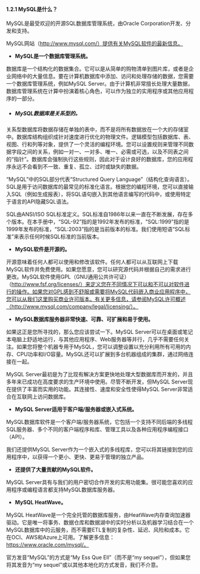 #### 1.2.1 MySQL是什么？

MySQL是最受欢迎的开源SQL数据库管理系统，由Oracle Corporation开发、分发和支持。

MySQL网站（http://www.mysql.com/）提供有关MySQL软件的最新信息。

- **MySQL是一个数据库管理系统。**

数据库是一个结构化的数据集合。它可以是从简单的购物清单到图片库，或者是企业网络中的大量信息。要在计算机数据库中添加、访问和处理存储的数据，您需要一个数据库管理系统，例如MySQL Server。由于计算机非常擅长处理大量数据，数据库管理系统在计算中扮演着核心角色，可以作为独立的实用程序或其他应用程序的一部分。

- ##### **MySQL数据库是关系型的。**


关系型数据库将数据存储在单独的表中，而不是将所有数据放在一个大的存储室中。数据库结构组织成针对速度进行优化的物理文件。逻辑模型包括数据库、表、视图、行和列等对象，提供了一个灵活的编程环境。您可以设置规则来管理不同数据字段之间的关系，例如一对一、一对多、唯一、必需或可选，以及不同表之间的“指针”。数据库会强制执行这些规则，因此对于设计良好的数据库，您的应用程序永远不会看到不一致、重复、孤立、过时或缺失的数据。

“MySQL”中的SQL部分代表“Structured Query Language”（结构化查询语言）。SQL是用于访问数据库的最常见的标准化语言。根据您的编程环境，您可以直接输入SQL（例如生成报表），将SQL语句嵌入到其他语言编写的代码中，或使用特定于语言的API隐藏SQL语法。

SQL由ANSI/ISO SQL标准定义。SQL标准自1986年以来一直在不断发展，存在多个版本。在本手册中，“SQL-92”指的是1992年发布的标准，“SQL:1999”指的是1999年发布的标准，“SQL:2003”指的是当前版本的标准。我们使用短语“SQL标准”来表示任何时候SQL标准的当前版本。

- **MySQL软件是开源的。**

开源意味着任何人都可以使用和修改该软件。任何人都可以从互联网上下载MySQL软件并免费使用。如果您愿意，您可以研究源代码并根据自己的需求进行更改。MySQL软件使用GPL（GNU通用公共许可证）（http://www.fsf.org/licenses/）来定义您在不同情况下可以和不可以对软件进行的操作。如果您对GPL感到不舒服或需要将MySQL代码嵌入商业应用程序中，您可以从我们这里购买商业许可版本。有关更多信息，请参阅MySQL许可概述（http://www.mysql.com/company/legal/licensing/）。

- **MySQL数据库服务器非常快速、可靠、可扩展和易于使用。**

如果这正是您所寻找的，那么您应该尝试一下。MySQL Server可以在桌面或笔记本电脑上舒适地运行，与其他应用程序、Web服务器等并行，几乎不需要任何关注。如果您将整个机器专用于MySQL，您可以调整设置以充分利用所有可用的内存、CPU功率和I/O容量。MySQL还可以扩展到多台机器组成的集群，通过网络连接在一起。

MySQL Server最初是为了比现有解决方案更快地处理大型数据库而开发的，并且多年来已成功在高度要求的生产环境中使用。尽管不断开发，但MySQL Server现在提供了丰富而实用的功能。其连接性、速度和安全性使得MySQL Server非常适合在互联网上访问数据库。

- **MySQL Server适用于客户端/服务器或嵌入式系统。**

MySQL数据库软件是一个客户端/服务器系统，它包括一个支持不同后端的多线程SQL服务器、多个不同的客户端程序和库、管理工具以及各种应用程序编程接口（API）。

我们还提供MySQL Server作为一个嵌入式的多线程库，您可以将其链接到您的应用程序中，以获得一个更小、更快、更易于管理的独立产品。

- **还提供了大量贡献的MySQL软件。**

MySQL Server具有与我们的用户密切合作开发的实用功能集。很可能您喜欢的应用程序或编程语言都支持MySQL数据库服务器。

- **MySQL HeatWave。**

MySQL HeatWave是一个完全托管的数据库服务，由HeatWave内存查询加速器驱动。它是唯一将事务、数据仓库和数据湖中的实时分析以及机器学习结合在一个MySQL数据库中的云服务，而不需要ETL复制的复杂性、延迟、风险和成本。它在OCI、AWS和Azure上可用。了解更多信息：https://www.oracle.com/mysql/。

官方发音“MySQL”的方式是“My Ess Que Ell”（而不是“my sequel”），但如果您将其发音为“my sequel”或以其他本地化的方式发音，我们不介意。
